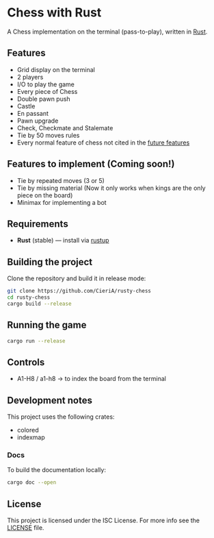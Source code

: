 # Chess with Rust
A Chess implementation on the terminal (pass-to-play), written in [Rust](https://www.rust-lang.org).

## Features
- Grid display on the terminal
- 2 players
- I/O to play the game
- Every piece of Chess
- Double pawn push
- Castle
- En passant
- Pawn upgrade
- Check, Checkmate and Stalemate
- Tie by 50 moves rules
- Every normal feature of chess not cited in the [future features](#features-to-implement-coming-soon)

## Features to implement (Coming soon!)
- Tie by repeated moves (3 or 5)
- Tie by missing material (Now it only works when kings are the only piece on the board)
- Minimax for implementing a bot

## Requirements
- **Rust** (stable) — install via [rustup](https://rustup.rs)

## Building the project
Clone the repository and build it in release mode:
```bash
git clone https://github.com/CieriA/rusty-chess
cd rusty-chess
cargo build --release
```

## Running the game
```bash
cargo run --release
```

## Controls
- A1-H8 / a1-h8 -> to index the board from the terminal

## Development notes
This project uses the following crates:
- colored
- indexmap

### Docs
To build the documentation locally:
```bash
cargo doc --open
```

## License
This project is licensed under the ISC License. For more info see the [LICENSE](LICENSE) file.
